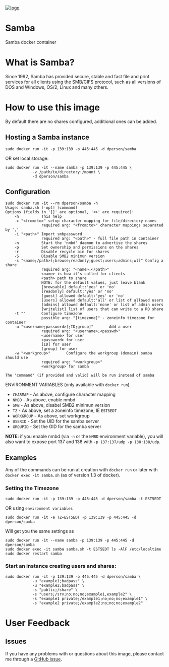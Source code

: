 [![logo](https://raw.githubusercontent.com/dperson/samba/master/logo.jpg)](https://www.samba.org)

# Samba

Samba docker container

# What is Samba?

Since 1992, Samba has provided secure, stable and fast file and print services
for all clients using the SMB/CIFS protocol, such as all versions of DOS and
Windows, OS/2, Linux and many others.

# How to use this image

By default there are no shares configured, additional ones can be added.

## Hosting a Samba instance

    sudo docker run -it -p 139:139 -p 445:445 -d dperson/samba

OR set local storage:

    sudo docker run -it --name samba -p 139:139 -p 445:445 \
                -v /path/to/directory:/mount \
                -d dperson/samba

## Configuration

    sudo docker run -it --rm dperson/samba -h
    Usage: samba.sh [-opt] [command]
    Options (fields in '[]' are optional, '<>' are required):
        -h          This help
        -c "<from:to>" setup character mapping for file/directory names
                    required arg: "<from:to>" character mappings separated by ','
        -i "<path>" Import smbpassword
                    required arg: "<path>" - full file path in container
        -n          Start the 'nmbd' daemon to advertise the shares
        -p          Set ownership and permissions on the shares
        -r          Disable recycle bin for shares
        -S          Disable SMB2 minimun version
        -s "<name;/path>[;browse;readonly;guest;users;admins;wl]" Config a share
                    required arg: "<name>;</path>"
                    <name> is how it's called for clients
                    <path> path to share
                    NOTE: for the default values, just leave blank
                    [browsable] default:'yes' or 'no'
                    [readonly] default:'yes' or 'no'
                    [guest] allowed default:'yes' or 'no'
                    [users] allowed default:'all' or list of allowed users
                    [admins] allowed default:'none' or list of admin users
                    [writelist] list of users that can write to a RO share
        -t ""       Configure timezone
                    possible arg: "[timezone]" - zoneinfo timezone for container
        -u "<username;password>[;ID;group]"       Add a user
                    required arg: "<username>;<passwd>"
                    <username> for user
                    <password> for user
                    [ID] for user
                    [group] for user
        -w "<workgroup>"       Configure the workgroup (domain) samba should use
                    required arg: "<workgroup>"
                    <workgroup> for samba

    The 'command' (if provided and valid) will be run instead of samba

ENVIRONMENT VARIABLES (only available with `docker run`)

 * `CHARMAP` - As above, configure character mapping
 * `NMBD` - As above, enable nmbd
 * `SMB` - As above, disabel SMB2 minimun version
 * `TZ` - As above, set a zoneinfo timezone, IE `EST5EDT`
 * `WORKGROUP` - As above, set workgroup
 * `USERID` - Set the UID for the samba server
 * `GROUPID` - Set the GID for the samba server

**NOTE**: if you enable nmbd (via `-n` or the `NMBD` environment variable), you
will also want to expose port 137 and 138 with `-p 137:137/udp -p 138:138/udp`.

## Examples

Any of the commands can be run at creation with `docker run` or later with
`docker exec -it samba.sh` (as of version 1.3 of docker).

### Setting the Timezone

    sudo docker run -it -p 139:139 -p 445:445 -d dperson/samba -t EST5EDT

OR using `environment variables`

    sudo docker run -it -e TZ=EST5EDT -p 139:139 -p 445:445 -d dperson/samba

Will get you the same settings as

    sudo docker run -it --name samba -p 139:139 -p 445:445 -d dperson/samba
    sudo docker exec -it samba samba.sh -t EST5EDT ls -AlF /etc/localtime
    sudo docker restart samba

### Start an instance creating users and shares:

    sudo docker run -it -p 139:139 -p 445:445 -d dperson/samba \
                -u "example1;badpass" \
                -u "example2;badpass" \
                -s "public;/share" \
                -s "users;/srv;no;no;no;example1,example2" \
                -s "example1 private;/example1;no;no;no;example1" \
                -s "example2 private;/example2;no;no;no;example2"

# User Feedback

## Issues

If you have any problems with or questions about this image, please contact me
through a [GitHub issue](https://github.com/dperson/samba/issues).